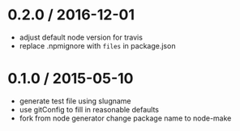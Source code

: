 
0.2.0 / 2016-12-01
==================

 * adjust default node version for travis
 * replace .npmignore with `files` in package.json

0.1.0 / 2015-05-10
==================

 * generate test file using slugname
 * use gitConfig to fill in reasonable defaults
 * fork from node generator change package name to node-make
